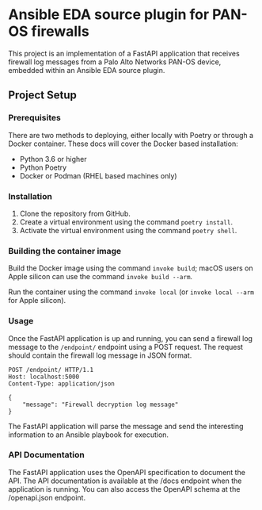 # Ansible EDA source plugin for PAN-OS firewalls

This project is an implementation of a FastAPI application that receives firewall log messages from a Palo Alto Networks PAN-OS device, embedded within an Ansible EDA source plugin.

## Project Setup

### Prerequisites

There are two methods to deploying, either locally with Poetry or through a Docker container. These docs will cover the Docker based installation:

- Python 3.6 or higher
- Python Poetry
- Docker or Podman (RHEL based machines only)

### Installation

1. Clone the repository from GitHub.
2. Create a virtual environment using the command `poetry install`.
3. Activate the virtual environment using the command `poetry shell`.

### Building the container image

Build the Docker image using the command `invoke build`; macOS users on Apple silicon can use the command `invoke build --arm`.

Run the container using the command `invoke local` (or `invoke local --arm` for Apple silicon).

### Usage

Once the FastAPI application is up and running, you can send a firewall log message to the `/endpoint/` endpoint using a POST request. The request should contain the firewall log message in JSON format.

```http
POST /endpoint/ HTTP/1.1
Host: localhost:5000
Content-Type: application/json

{
    "message": "Firewall decryption log message"
}
```

The FastAPI application will parse the message and send the interesting information to an Ansible playbook for execution.

### API Documentation

The FastAPI application uses the OpenAPI specification to document the API. The API documentation is available at the /docs endpoint when the application is running. You can also access the OpenAPI schema at the /openapi.json endpoint.
